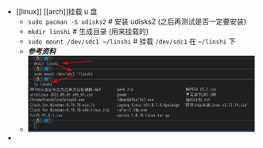 - [[linux]] [[arch]]挂载 u 盘
  * `sudo pacman -S udisks2` # 安装 udisks2 (之后再测试是否一定要安装)
  * `mkdir linshi` # 生成目录 (用来挂载的)
  * `sudo mount /dev/sdc1 ~/linshi` # 挂载 `/dev/sdc1` 在 `~/linshi` 下
  * ***参考资料***
  * ![image.png](../assets/image_1662507031034_0.png)
-